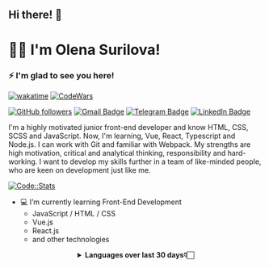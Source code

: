 ## Hi there! 👋

# 👩‍💻 I'm Olena Surilova!
### ⚡ I'm glad to see you here!

[![wakatime](https://wakatime.com/badge/user/7898c8e2-6b19-4825-b1c2-bbaaba8cace0.svg)](https://wakatime.com/@7898c8e2-6b19-4825-b1c2-bbaaba8cace0)
[![CodeWars](https://www.codewars.com/users/helen25sur/badges/micro)](https://www.codewars.com/users/helen25sur/badges/micro)

[![GitHub followers](https://img.shields.io/github/followers/helen25sur?label=Follow&style=social)](https://github.com/helen25sur/?tab=follow)
[![Gmail Badge](https://img.shields.io/badge/-elen21surilova-c14438?style=social&logo=Gmail&logoColor=red&link=mailto:elen21surilova@gmail.com)](mailto:elen21surilova@gmail.com)
[![Telegram Badge](https://img.shields.io/badge/-Telegram-c14438?style=social&logo=Telegram&logoColor=red&link=https://t.me/surilova)](https://t.me/surilova)
[![LinkedIn Badge](https://img.shields.io/badge/-LinkedIn-blue?style=social&logo=Linkedin&logoColor=blue&link=https://www.linkedin.com/in/olena-surilova-8aa66b122/)](https://www.linkedin.com/in/olena-surilova-8aa66b122/)

I'm a highly motivated junior front-end developer and know HTML, CSS, SCSS and JavaScript. Now, I'm learning, Vue, React, Typescript and Node.js. I can work with Git and familiar with Webpack. My strengths are high motivation, critical and analytical thinking, responsibility and hard-working. I want to develop my skills further in a team of like-minded people, who are keen on development just like me.

[![Code::Stats](https://user-images.githubusercontent.com/19654456/220208546-03cad085-8930-41b0-b464-a9364df8c0d5.png)](https://codestats.net/users/helen25sur)

- 💻 I’m currently learning Front-End Development
  * JavaScript / HTML / CSS
  * Vue.js
  * React.js
  * and other technologies
  
<div align="center">
    <details>
        <summary><b>Languages over last 30 days👇🏻</b></summary>
     <a href="https://wakatime.com"><img src="https://wakatime.com/share/@olena_surilova/b9bcbc2f-71c6-4ba9-96f8-ecdbdc5025e8.png"/></a>
 </details>
</div>

<!--
**helen25sur/helen25sur** is a ✨ _special_ ✨ repository because its `README.md` (this file) appears on your GitHub profile.

Here are some ideas to get you started:

- 🔭 I’m currently working on ...
- 🌱 I’m currently learning ...
- 👯 I’m looking to collaborate on ...
- 🤔 I’m looking for help with ...
- 💬 Ask me about ...
- 📫 How to reach me: ...
- 😄 Pronouns: ...
- ⚡ Fun fact: ...
-->
